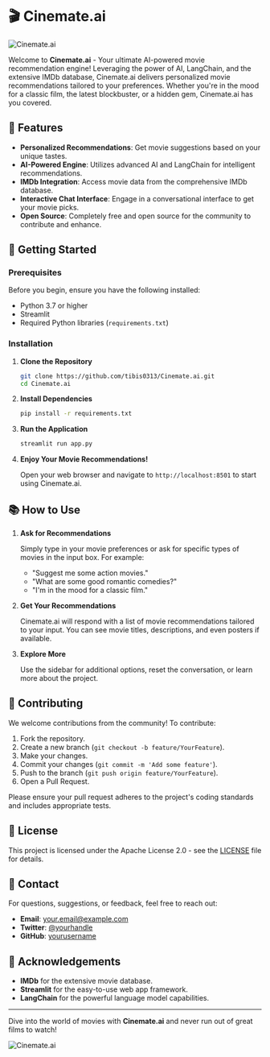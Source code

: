 # 🎬 Cinemate.ai

![Cinemate.ai](https://yourimageurl.com/banner.png)

Welcome to **Cinemate.ai** - Your ultimate AI-powered movie recommendation engine! Leveraging the power of AI, LangChain, and the extensive IMDb database, Cinemate.ai delivers personalized movie recommendations tailored to your preferences. Whether you're in the mood for a classic film, the latest blockbuster, or a hidden gem, Cinemate.ai has you covered.

## 🌟 Features

- **Personalized Recommendations**: Get movie suggestions based on your unique tastes.
- **AI-Powered Engine**: Utilizes advanced AI and LangChain for intelligent recommendations.
- **IMDb Integration**: Access movie data from the comprehensive IMDb database.
- **Interactive Chat Interface**: Engage in a conversational interface to get your movie picks.
- **Open Source**: Completely free and open source for the community to contribute and enhance.

## 🚀 Getting Started

### Prerequisites

Before you begin, ensure you have the following installed:

- Python 3.7 or higher
- Streamlit
- Required Python libraries (`requirements.txt`)

### Installation

1. **Clone the Repository**

   ```bash
   git clone https://github.com/tibis0313/Cinemate.ai.git
   cd Cinemate.ai
   ```

2. **Install Dependencies**

   ```bash
   pip install -r requirements.txt
   ```

3. **Run the Application**

   ```bash
   streamlit run app.py
   ```

4. **Enjoy Your Movie Recommendations!**

   Open your web browser and navigate to `http://localhost:8501` to start using Cinemate.ai.

## 📚 How to Use

1. **Ask for Recommendations**

   Simply type in your movie preferences or ask for specific types of movies in the input box. For example:

   - "Suggest me some action movies."
   - "What are some good romantic comedies?"
   - "I'm in the mood for a classic film."

2. **Get Your Recommendations**

   Cinemate.ai will respond with a list of movie recommendations tailored to your input. You can see movie titles, descriptions, and even posters if available.

3. **Explore More**

   Use the sidebar for additional options, reset the conversation, or learn more about the project.

## 🤝 Contributing

We welcome contributions from the community! To contribute:

1. Fork the repository.
2. Create a new branch (`git checkout -b feature/YourFeature`).
3. Make your changes.
4. Commit your changes (`git commit -m 'Add some feature'`).
5. Push to the branch (`git push origin feature/YourFeature`).
6. Open a Pull Request.

Please ensure your pull request adheres to the project's coding standards and includes appropriate tests.

## 📜 License

This project is licensed under the Apache License 2.0 - see the [LICENSE](LICENSE) file for details.

## 💬 Contact

For questions, suggestions, or feedback, feel free to reach out:

- **Email**: your.email@example.com
- **Twitter**: [@yourhandle](https://twitter.com/yourhandle)
- **GitHub**: [yourusername](https://github.com/yourusername)

## 🎥 Acknowledgements

- **IMDb** for the extensive movie database.
- **Streamlit** for the easy-to-use web app framework.
- **LangChain** for the powerful language model capabilities.

---

Dive into the world of movies with **Cinemate.ai** and never run out of great films to watch!

![Cinemate.ai](https://yourimageurl.com/footer.png)
